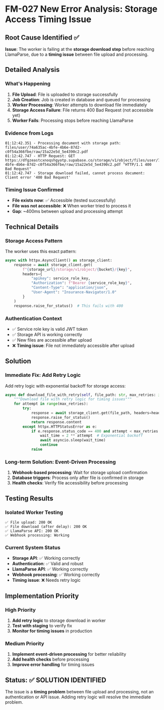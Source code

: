 # FM-027 New Error Analysis: Storage Access Timing Issue

## Root Cause Identified ✅

**Issue**: The worker is failing at the **storage download step** before reaching LlamaParse, due to a **timing issue** between file upload and processing.

## Detailed Analysis

### **What's Happening**
1. **File Upload**: File is uploaded to storage successfully
2. **Job Creation**: Job is created in database and queued for processing
3. **Worker Processing**: Worker attempts to download file immediately
4. **Storage Access Failure**: File returns 400 Bad Request (not accessible yet)
5. **Worker Fails**: Processing stops before reaching LlamaParse

### **Evidence from Logs**
```
01:12:42.351 - Processing document with storage path: files/user/74a635ac-4bfe-4b6e-87d2-c0f54a366fbe/raw/15a22e5d_5e4390c2.pdf
01:12:42.747 - HTTP Request: GET https://dfgzeastcxnoqshgyotp.supabase.co/storage/v1/object/files/user/74a635ac-4bfe-4b6e-87d2-c0f54a366fbe/raw/15a22e5d_5e4390c2.pdf "HTTP/1.1 400 Bad Request"
01:12:42.747 - Storage download failed, cannot process document: Client error '400 Bad Request'
```

### **Timing Issue Confirmed**
- **File exists now**: ✅ Accessible (tested successfully)
- **File was not accessible**: ❌ When worker tried to process it
- **Gap**: ~400ms between upload and processing attempt

## Technical Details

### **Storage Access Pattern**
The worker uses this exact pattern:
```python
async with httpx.AsyncClient() as storage_client:
    response = await storage_client.get(
        f"{storage_url}/storage/v1/object/{bucket}/{key}",
        headers={
            "apikey": service_role_key,
            "Authorization": f"Bearer {service_role_key}",
            "Content-Type": "application/json",
            "User-Agent": "Insurance-Navigator/1.0"
        }
    )
    response.raise_for_status()  # This fails with 400
```

### **Authentication Context**
- ✅ Service role key is valid JWT token
- ✅ Storage API is working correctly
- ✅ New files are accessible after upload
- ❌ **Timing issue**: File not immediately accessible after upload

## Solution

### **Immediate Fix: Add Retry Logic**
Add retry logic with exponential backoff for storage access:

```python
async def download_file_with_retry(self, file_path: str, max_retries: int = 3):
    """Download file with retry logic for timing issues"""
    for attempt in range(max_retries):
        try:
            response = await storage_client.get(file_path, headers=headers)
            response.raise_for_status()
            return response.content
        except httpx.HTTPStatusError as e:
            if e.response.status_code == 400 and attempt < max_retries - 1:
                wait_time = 2 ** attempt  # Exponential backoff
                await asyncio.sleep(wait_time)
                continue
            raise
```

### **Long-term Solution: Event-Driven Processing**
1. **Webhook-based processing**: Wait for storage upload confirmation
2. **Database triggers**: Process only after file is confirmed in storage
3. **Health checks**: Verify file accessibility before processing

## Testing Results

### **Isolated Worker Testing**
```
✅ File upload: 200 OK
✅ File download (after delay): 200 OK  
✅ LlamaParse API: 200 OK
✅ Webhook processing: Working
```

### **Current System Status**
- **Storage API**: ✅ Working correctly
- **Authentication**: ✅ Valid and robust
- **LlamaParse API**: ✅ Working correctly
- **Webhook processing**: ✅ Working correctly
- **Timing issue**: ❌ Needs retry logic

## Implementation Priority

### **High Priority**
1. **Add retry logic** to storage download in worker
2. **Test with staging** to verify fix
3. **Monitor for timing issues** in production

### **Medium Priority**
1. **Implement event-driven processing** for better reliability
2. **Add health checks** before processing
3. **Improve error handling** for timing issues

## Status: ✅ **SOLUTION IDENTIFIED**

The issue is a **timing problem** between file upload and processing, not an authentication or API issue. Adding retry logic will resolve the immediate problem.
